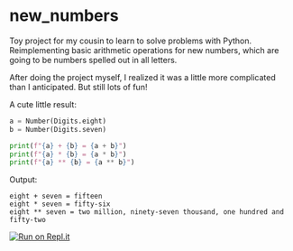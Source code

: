 # new_numbers
Toy project for my cousin to learn to solve problems with Python. Reimplementing basic arithmetic operations for new numbers, which are going to be numbers spelled out in all letters.

After doing the project myself, I realized it was a little more complicated than I anticipated. But still lots of fun!

A cute little result:
```python
a = Number(Digits.eight)
b = Number(Digits.seven)

print(f"{a} + {b} = {a + b}")
print(f"{a} * {b} = {a * b}")
print(f"{a} ** {b} = {a ** b}")
```
Output:
```
eight + seven = fifteen
eight * seven = fifty-six
eight ** seven = two million, ninety-seven thousand, one hundred and fifty-two
```

[![Run on Repl.it](https://repl.it/badge/github/AndreiToroplean/new_numbers)](https://repl.it/github/AndreiToroplean/new_numbers)
